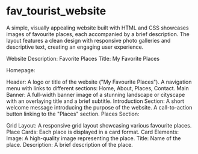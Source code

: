 # fav_tourist_website
A simple, visually appealing website built with HTML and CSS showcases images of favourite places, each accompanied by a brief description. The layout features a clean design with responsive photo galleries and descriptive text, creating an engaging user experience.


Website Description: Favorite Places
Title: My Favorite Places

Homepage:

Header:
A logo or title of the website ("My Favourite Places").
A navigation menu with links to different sections: Home, About, Places, Contact.
Main Banner:
A full-width banner image of a stunning landscape or cityscape with an overlaying title and a brief subtitle.
Introduction Section:
A short welcome message introducing the purpose of the website.
A call-to-action button linking to the "Places" section.
Places Section:

Grid Layout:
A responsive grid layout showcasing various favourite places.
Place Cards:
Each place is displayed in a card format.
Card Elements:
Image: A high-quality image representing the place.
Title: Name of the place.
Description: A brief description of the place.
